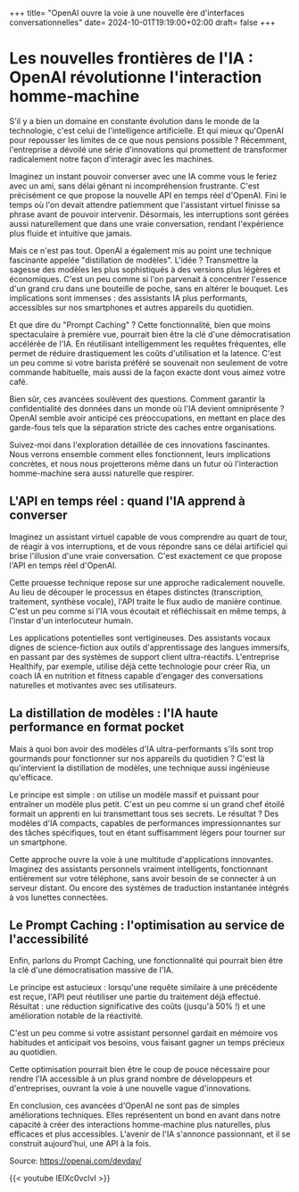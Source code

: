 +++
title= "OpenAI ouvre la voie à une nouvelle ère d'interfaces conversationnelles"
date= 2024-10-01T19:19:00+02:00
draft= false
+++

# Les nouvelles frontières de l'IA : OpenAI révolutionne l'interaction homme-machine

S'il y a bien un domaine en constante évolution dans le monde de la technologie, c'est celui de l'intelligence artificielle. Et qui mieux qu'OpenAI pour repousser les limites de ce que nous pensions possible ? Récemment, l'entreprise a dévoilé une série d'innovations qui promettent de transformer radicalement notre façon d'interagir avec les machines.

Imaginez un instant pouvoir converser avec une IA comme vous le feriez avec un ami, sans délai gênant ni incompréhension frustrante. C'est précisément ce que propose la nouvelle API en temps réel d'OpenAI. Fini le temps où l'on devait attendre patiemment que l'assistant virtuel finisse sa phrase avant de pouvoir intervenir. Désormais, les interruptions sont gérées aussi naturellement que dans une vraie conversation, rendant l'expérience plus fluide et intuitive que jamais.

Mais ce n'est pas tout. OpenAI a également mis au point une technique fascinante appelée "distillation de modèles". L'idée ? Transmettre la sagesse des modèles les plus sophistiqués à des versions plus légères et économiques. C'est un peu comme si l'on parvenait à concentrer l'essence d'un grand cru dans une bouteille de poche, sans en altérer le bouquet. Les implications sont immenses : des assistants IA plus performants, accessibles sur nos smartphones et autres appareils du quotidien.

Et que dire du "Prompt Caching" ? Cette fonctionnalité, bien que moins spectaculaire à première vue, pourrait bien être la clé d'une démocratisation accélérée de l'IA. En réutilisant intelligemment les requêtes fréquentes, elle permet de réduire drastiquement les coûts d'utilisation et la latence. C'est un peu comme si votre barista préféré se souvenait non seulement de votre commande habituelle, mais aussi de la façon exacte dont vous aimez votre café.

Bien sûr, ces avancées soulèvent des questions. Comment garantir la confidentialité des données dans un monde où l'IA devient omniprésente ? OpenAI semble avoir anticipé ces préoccupations, en mettant en place des garde-fous tels que la séparation stricte des caches entre organisations.

Suivez-moi dans l'exploration détaillée de ces innovations fascinantes. Nous verrons ensemble comment elles fonctionnent, leurs implications concrètes, et nous nous projetterons même dans un futur où l'interaction homme-machine sera aussi naturelle que respirer.

## L'API en temps réel : quand l'IA apprend à converser

Imaginez un assistant virtuel capable de vous comprendre au quart de tour, de réagir à vos interruptions, et de vous répondre sans ce délai artificiel qui brise l'illusion d'une vraie conversation. C'est exactement ce que propose l'API en temps réel d'OpenAI.

Cette prouesse technique repose sur une approche radicalement nouvelle. Au lieu de découper le processus en étapes distinctes (transcription, traitement, synthèse vocale), l'API traite le flux audio de manière continue. C'est un peu comme si l'IA vous écoutait et réfléchissait en même temps, à l'instar d'un interlocuteur humain.

Les applications potentielles sont vertigineuses. Des assistants vocaux dignes de science-fiction aux outils d'apprentissage des langues immersifs, en passant par des systèmes de support client ultra-réactifs. L'entreprise Healthify, par exemple, utilise déjà cette technologie pour créer Ria, un coach IA en nutrition et fitness capable d'engager des conversations naturelles et motivantes avec ses utilisateurs.

## La distillation de modèles : l'IA haute performance en format pocket

Mais à quoi bon avoir des modèles d'IA ultra-performants s'ils sont trop gourmands pour fonctionner sur nos appareils du quotidien ? C'est là qu'intervient la distillation de modèles, une technique aussi ingénieuse qu'efficace.

Le principe est simple : on utilise un modèle massif et puissant pour entraîner un modèle plus petit. C'est un peu comme si un grand chef étoilé formait un apprenti en lui transmettant tous ses secrets. Le résultat ? Des modèles d'IA compacts, capables de performances impressionnantes sur des tâches spécifiques, tout en étant suffisamment légers pour tourner sur un smartphone.

Cette approche ouvre la voie à une multitude d'applications innovantes. Imaginez des assistants personnels vraiment intelligents, fonctionnant entièrement sur votre téléphone, sans avoir besoin de se connecter à un serveur distant. Ou encore des systèmes de traduction instantanée intégrés à vos lunettes connectées.

## Le Prompt Caching : l'optimisation au service de l'accessibilité

Enfin, parlons du Prompt Caching, une fonctionnalité qui pourrait bien être la clé d'une démocratisation massive de l'IA.

Le principe est astucieux : lorsqu'une requête similaire à une précédente est reçue, l'API peut réutiliser une partie du traitement déjà effectué. Résultat : une réduction significative des coûts (jusqu'à 50% !) et une amélioration notable de la réactivité.

C'est un peu comme si votre assistant personnel gardait en mémoire vos habitudes et anticipait vos besoins, vous faisant gagner un temps précieux au quotidien.

Cette optimisation pourrait bien être le coup de pouce nécessaire pour rendre l'IA accessible à un plus grand nombre de développeurs et d'entreprises, ouvrant la voie à une nouvelle vague d'innovations.

En conclusion, ces avancées d'OpenAI ne sont pas de simples améliorations techniques. Elles représentent un bond en avant dans notre capacité à créer des interactions homme-machine plus naturelles, plus efficaces et plus accessibles. L'avenir de l'IA s'annonce passionnant, et il se construit aujourd'hui, une API à la fois.


Source: https://openai.com/devday/

{{< youtube IEIXc0vclvI >}}
